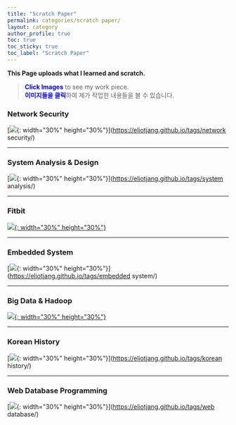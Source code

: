 ```yaml
---
title: "Scratch Paper"
permalink: categories/scratch paper/
layout: category
author_profile: true
toc: true
toc_sticky: true
toc_label: "Scratch Paper"
---
```


__This Page uploads what I learned and scratch.__  
> <span style="color:blue"><b>Click Images</b></span> to see my work piece.  
> <span style="color:blue"><b>이미지들을 클릭</b></span>하여 제가 작업한 내용들을 볼 수 있습니다.

### Network Security  
[![](https://eliotjang.github.io/assets/images/network-security/network-security-logo.jpeg){: width="30%" height="30%"}](https://eliotjang.github.io/tags/network security/)

- - -
### System Analysis & Design
[![](https://eliotjang.github.io/assets/images/system-analysis/system-analysis-logo.jpeg){: width="30%" height="30%"}](https://eliotjang.github.io/tags/system analysis/)

- - -
### Fitbit  
[![](https://eliotjang.github.io/assets/images/fitbit/fitbit-logo.jpeg){: width="30%" height="30%"}](https://eliotjang.github.io/tags/fitbit/)  

- - -
### Embedded System
[![](https://eliotjang.github.io/assets/images/embedded-system/embedded-system-logo.jpeg){: width="30%" height="30%"}](https://eliotjang.github.io/tags/embedded system/)

- - -
### Big Data & Hadoop
[![](https://eliotjang.github.io/assets/images/hadoop/hadoop-logo.png){: width="30%" height="30%"}](https://eliotjang.github.io/tags/hadoop)

- - -
### Korean History
[![](https://eliotjang.github.io/assets/images/korean-history/korean-history-logo.jpeg){: width="30%" height="30%"}](https://eliotjang.github.io/tags/korean history/)

- - -
### Web Database Programming
[![](https://eliotjang.github.io/assets/images/web-database/web-database-logo.png){: width="30%" height="30%"}](https://eliotjang.github.io/tags/web database/)

